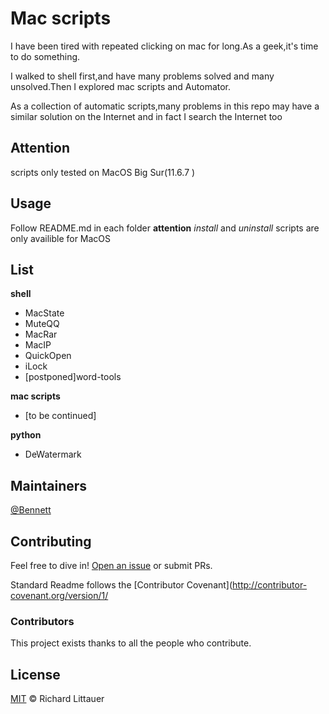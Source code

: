 # Mac scripts

I have been tired with repeated clicking on mac for long.As a geek,it's time to do something.

I walked to shell first,and have many problems solved and many unsolved.Then I explored mac scripts and Automator.

As a collection of automatic scripts,many problems in this repo may have a similar solution on the Internet and in fact I search the Internet too

## Attention 

scripts only tested on MacOS Big Sur(11.6.7 )

## Usage
Follow README.md in each folder
**attention**
*install* and *uninstall* scripts are only availible for MacOS

## List
**shell**
- MacState
- MuteQQ
- MacRar
- MacIP
- QuickOpen
- iLock
- [postponed]word-tools

**mac scripts**
- [to be continued]

**python**
- DeWatermark

## Maintainers

[@Bennett](https://github.com/DawnEver)

## Contributing

Feel free to dive in! [Open an issue](https://github.com/RichardLitt/standard-readme/issues/new) or submit PRs.

Standard Readme follows the [Contributor Covenant](http://contributor-covenant.org/version/1/

### Contributors

This project exists thanks to all the people who contribute. 


## License

[MIT](LICENSE) © Richard Littauer